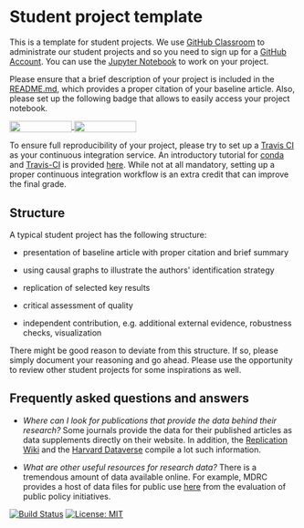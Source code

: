 # Student project template

This is a template for student projects. We use [GitHub Classroom](https://classroom.github.com) to administrate our student projects and so you need to sign up for a [GitHub Account](http://github.com). You can use the [Jupyter Notebook](https://github.com/HumanCapitalAnalysis/student-project-template/blob/master/student_project.ipynb) to work on your project.

Please ensure that a brief description of your project is included in the [README.md](https://github.com/HumanCapitalAnalysis/student-project-template/blob/master/README.md), which provides a proper citation of your baseline article. Also, please set up the following badge that allows to easily access your project notebook.

<a href="https://nbviewer.jupyter.org/github/HumanCapitalAnalysis/student-project-template/blob/master/student_project.ipynb"
   target="_parent">
   <img align="center"
  src="https://raw.githubusercontent.com/jupyter/design/master/logos/Badges/nbviewer_badge.png"
      width="109" height="20">
</a>
<a href="https://mybinder.org/v2/gh/HumanCapitalAnalysis/student-project-template/master?filepath=student_project.ipyn"
    target="_parent">
    <img align="center"
       src="https://mybinder.org/badge_logo.svg"
       width="109" height="20">
</a>

To ensure full reproducibility of your project, please try to set up a [Travis CI](https://travis-ci.org) as your continuous integration service. An introductory tutorial for [conda](https://conda.io) and [Travis-CI](https://docs.travis-ci.com/) is provided [here](https://github.com/HumanCapitalAnalysis/student-project-template/blob/master/tutorial_conda_travis.ipynb). While not at all mandatory, setting up a proper continuous integration workflow is an extra credit that can improve the final grade.

## Structure

A typical student project has the following structure:

* presentation of baseline article with proper citation and brief summary

* using causal graphs to illustrate the authors' identification strategy

* replication of selected key results

* critical assessment of quality

* independent contribution, e.g. additional external evidence, robustness checks, visualization

There might be good reason to deviate from this structure. If so, please simply document your reasoning and go ahead. Please use the opportunity to review other student projects for some inspirations as well.

## Frequently asked questions and answers

* *Where can I look for publications that provide the data behind their research?* Some journals provide the data for their published articles as data supplements directly on their website. In addition, the [Replication Wiki](http://replication.uni-goettingen.de/wiki/index.php/Main_Page)  and the [Harvard Dataverse](https://dataverse.harvard.edu) compile a lot such information.

* *What are other useful resources for research data?* There is a tremendous amount of data available online. For example, MDRC provides a host of data files for public use [here](https://www.mdrc.org/available-public-use-files) from the evaluation of public policy initiatives.

[![Build Status](https://travis-ci.org/HumanCapitalAnalysis/student-project-template.svg?branch=master)](https://travis-ci.org/HumanCapitalAnalysis/student-project-template) [![License: MIT](https://img.shields.io/badge/License-MIT-blue.svg)](HumanCapitalAnalysis/student-project-template/blob/master/LICENSE)
